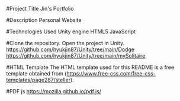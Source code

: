 #Project Title
Jin's Portfolio

#Description
Personal Website

#Technologies Used
Unity engine
HTML5
JavaScript

#Clone the repository.
Open the project in Unity.
https://github.com/hyukjin87/Unity/tree/main/Dodge
https://github.com/hyukjin87/Unity/tree/main/mySolitaire


#HTML Template
The HTML template used for this README is a free template obtained from (https://www.free-css.com/free-css-templates/page287/steller).


#PDF js
https://mozilla.github.io/pdf.js/
